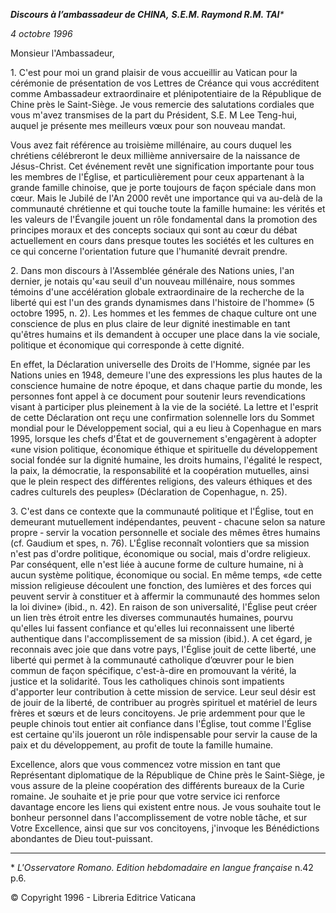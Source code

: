 ***Discours à l’ambassadeur de CHINA,** **S.E.M. Raymond R.M. TAI**\**

*4 octobre 1996*

Monsieur l'Ambassadeur,

1\. C'est pour moi un grand plaisir de vous accueillir au Vatican pour la cérémonie de présentation de vos Lettres de Créance qui vous accréditent comme Ambassadeur extraordinaire et plénipotentiaire de la République de Chine près le Saint-Siège. Je vous remercie des salutations cordiales que vous m'avez transmises de la part du Président, S.E. M Lee Teng-hui, auquel je présente mes meilleurs vœux pour son nouveau mandat.

Vous avez fait référence au troisième millénaire, au cours duquel les chrétiens célébreront le deux millième anniversaire de la naissance de Jésus-Christ. Cet événement revêt une signification importante pour tous les membres de l'Église, et particulièrement pour ceux appartenant à la grande famille chinoise, que je porte toujours de façon spéciale dans mon cœur. Mais le Jubilé de l'An 2000 revêt une importance qui va au-delà de la communauté chrétienne et qui touche toute la famille humaine: les vérités et les valeurs de l'Évangile jouent un rôle fondamental dans la promotion des principes moraux et des concepts sociaux qui sont au cœur du débat actuellement en cours dans presque toutes les sociétés et les cultures en ce qui concerne l'orientation future que l'humanité devrait prendre.

2\. Dans mon discours à l'Assemblée générale des Nations unies, l'an dernier, je notais qu'«au seuil d'un nouveau millénaire, nous sommes témoins d'une accélération globale extraordinaire de la recherche de la liberté qui est l'un des grands dynamismes dans l'histoire de l'homme» (5 octobre 1995, n. 2). Les hommes et les femmes de chaque culture ont une conscience de plus en plus claire de leur dignité inestimable en tant qu'êtres humains et ils demandent à occuper une place dans la vie sociale, politique et économique qui corresponde à cette dignité.

En effet, la Déclaration universelle des Droits de l'Homme, signée par les Nations unies en 1948, demeure l'une des expressions les plus hautes de la conscience humaine de notre époque, et dans chaque partie du monde, les personnes font appel à ce document pour soutenir leurs revendications visant à participer plus pleinement à la vie de la société. La lettre et l'esprit de cette Déclaration ont reçu une confirmation solennelle lors du Sommet mondial pour le Développement social, qui a eu lieu à Copenhague en mars 1995, lorsque les chefs d'État et de gouvernement s'engagèrent à adopter «une vision politique, économique éthique et spirituelle du développement social fondée sur la dignité humaine, les droits humains, l'égalité le respect, la paix, la démocratie, la responsabilité et la coopération mutuelles, ainsi que le plein respect des différentes religions, des valeurs éthiques et des cadres culturels des peuples» (Déclaration de Copenhague, n. 25).

3\. C'est dans ce contexte que la communauté politique et l'Église, tout en demeurant mutuellement indépendantes, peuvent ‑ chacune selon sa nature propre ‑ servir la vocation personnelle et sociale des mêmes êtres humains (cf. Gaudium et spes, n. 76). L'Église reconnaît volontiers que sa mission n'est pas d'ordre politique, économique ou social, mais d'ordre religieux. Par conséquent, elle n'est liée à aucune forme de culture humaine, ni à aucun système politique, économique ou social. En même temps, «de cette mission religieuse découlent une fonction, des lumières et des forces qui peuvent servir à constituer et à affermir la communauté des hommes selon la loi divine» (ibid., n. 42). En raison de son universalité, l'Église peut créer un lien très étroit entre les diverses communautés humaines, pourvu qu'elles lui fassent confiance et qu'elles lui reconnaissent une liberté authentique dans l'accomplissement de sa mission (ibid.). A cet égard, je reconnais avec joie que dans votre pays, l'Église jouit de cette liberté, une liberté qui permet à la communauté catholique d’œuvrer pour le bien commun de façon spécifique, c'est-à-dire en promouvant la vérité, la justice et la solidarité. Tous les catholiques chinois sont impatients d'apporter leur contribution à cette mission de service. Leur seul désir est de jouir de la liberté, de contribuer au progrès spirituel et matériel de leurs frères et sœurs et de leurs concitoyens. Je prie ardemment pour que le peuple chinois tout entier ait confiance dans l'Église, tout comme l'Église est certaine qu'ils joueront un rôle indispensable pour servir la cause de la paix et du développement, au profit de toute la famille humaine.

Excellence, alors que vous commencez votre mission en tant que Représentant diplomatique de la République de Chine près le Saint-Siège, je vous assure de la pleine coopération des différents bureaux de la Curie romaine. Je souhaite et je prie pour que votre service ici renforce davantage encore les liens qui existent entre nous. Je vous souhaite tout le bonheur personnel dans l'accomplissement de votre noble tâche, et sur Votre Excellence, ainsi que sur vos concitoyens, j'invoque les Bénédictions abondantes de Dieu tout-puissant.

* * *

\* *L'Osservatore Romano. Edition hebdomadaire en langue française* n.42 p.6.

© Copyright 1996 - Libreria Editrice Vaticana